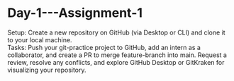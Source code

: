 # Day-1---Assignment-1
Setup: Create a new repository on GitHub (via Desktop or CLI) and clone it to your local machine. <br>
Tasks: Push your git-practice project to GitHub, add an intern as a collaborator, and create a PR to merge feature-branch into main. Request a review, resolve any conflicts, and explore GitHub Desktop or GitKraken for visualizing your repository.
